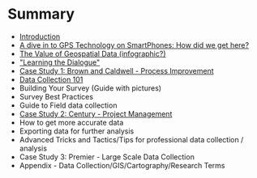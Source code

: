 # Summary

* [Introduction](README.md)
* [A dive in to GPS Technology on SmartPhones: How did we get here?](a-dive-in-to-gps-technology.md)
* [The Value of Geospatial Data (infographic?)](the-value-of-geospatial-data.md)
* ["Learning the Dialogue"](learning-the-dialogue-and-the-technology.md)
* [Case Study 1: Brown and Caldwell - Process Improvement](case-study-1.md)
* [Data Collection 101](data-collection-101.md)
* Building Your Survey (Guide with pictures)
* Survey Best Practices
* Guide to Field data collection
* [Case Study 2: Century - Project Management](case-study-2.md)
* How to get more accurate data
* Exporting data for further analysis
* Advanced Tricks and Tactics/Tips for professional data collection / analysis
* Case Study 3: Premier - Large Scale Data Collection
* Appendix - Data Collection/GIS/Cartography/Research Terms

